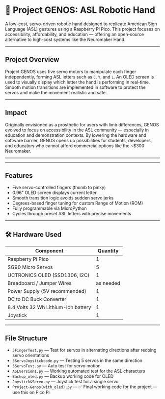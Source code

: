 # 🤖 Project GENOS: ASL Robotic Hand

A low-cost, servo-driven robotic hand designed to replicate American Sign Language (ASL) gestures using a Raspberry Pi Pico. This project focuses on accessibility, affordability, and education — offering an open-source alternative to high-cost systems like the Neuromaker Hand.

---

##  Project Overview

Project GENOS uses five servo motors to manipulate each finger independently, forming ASL letters such as `C`, `Y`, and `L`. An OLED screen is used to visually display which letter the hand is performing in real-time. Smooth motion transitions are implemented in software to protect the servos and make the movement realistic and safe.

---

##  Impact

Originally envisioned as a prosthetic for users with limb differences, GENOS evolved to focus on accessibility in the ASL community — especially in education and demonstration contexts. By lowering the hardware and software barrier, GENOS opens up possibilities for students, developers, and educators who cannot afford commercial options like the ~$300 Neuromaker.

---


---

##  Features

-  Five servo-controlled fingers (thumb to pinky)
-  0.96" OLED screen displays current letter
-  Smooth transition logic avoids sudden servo jerks
-  Degrees-based finger tuning for custom Range of Motion (ROM)
-  Fully programmable via MicroPython
-  Cycles through preset ASL letters with precise movements

---

## 🛠️ Hardware Used

| Component               | Quantity |
|------------------------|----------|
| Raspberry Pi Pico      | 1        |
| SG90 Micro Servos      | 5        |
| UCTRONICS OLED (SSD1306, I2C) | 1        |
| Breadboard / Jumper Wires | as needed |
| Power Supply (5V recommended) | 1        |
| DC to DC Buck Converter| 1        |
| 8.4 Volts 32 Wh Lithium-ion battery | 1    |
| Joystick    |   1     |

---

##  File Structure
- `5FingerTest.py` — Test for servos in alternating directions after redoing servo orientations  
- `5ServoJoystickcode.py` — Testing 5 servos in the same direction  
- `5ServoTest.py` — Auto test for servo motion  
- `ASLVersion1.py` — Working automated test for the ASL characters  
- `Backup_oled.py` — Backup working code for OLED  
- `Joystick&Servo.py` — Joystick test for a single servo  
- `Project-Genos(with_oled).py` — ✅ Final working code for the project — use this on Pico Pi 
